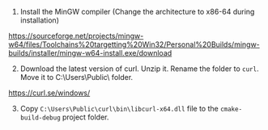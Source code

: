 1. Install the MinGW compiler (Change the architecture to x86-64 during installation)

https://sourceforge.net/projects/mingw-w64/files/Toolchains%20targetting%20Win32/Personal%20Builds/mingw-builds/installer/mingw-w64-install.exe/download

2. Download the latest version of curl. Unzip it. Rename the folder to `curl`. Move it to C:\Users\Public\ folder.

https://curl.se/windows/

3. Copy `C:\Users\Public\curl\bin\libcurl-x64.dll` file to the `cmake-build-debug` project folder.
